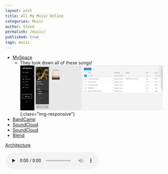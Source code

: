 ```yaml
---
layout: post
title: All My Music Online
categories: Music
author: Steve
permalink: /music/
published: true
tags: music
---
```

+ [MySpace](https://myspace.com/rafaeldelageto)
  + They took down all of these songs!
![MySpace took down all of these songs](/img/RafailDeLaGetoMyspace.png){:class="img-responsive"}
+ [BandCamp](https://zalbaag.bandcamp.com/)
+ [SoundCloud](https://soundcloud.com/steveshow4)
+ [SoundCloud](https://soundcloud.com/dino-lord-records)
+ [Blend](https://blend.io/steveshow4#_=_)





[Architecture](/music/architecture.mp3) 

<audio src="/music/architecture.mp3" preload="none" controls="controls"></audio>
